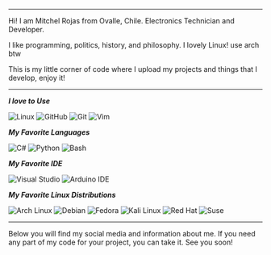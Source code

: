 ---

Hi! I am Mitchel Rojas from Ovalle, Chile. Electronics Technician and Developer.

I like programming, politics, history, and philosophy. I lovely Linux! use arch btw

This is my little corner of code where I upload my projects and things that I develop, enjoy it!

---------------------------------------------------------------------------------------------------------------------------------------------

**_I love to Use_**

<div class="images">
  <img alt="Linux" src="https://img.shields.io/badge/Linux-FCC624?style=for-the-badge&logo=linux&logoColor=black" />
  <img alt="GitHub" src="https://img.shields.io/badge/GitHub-100000?style=for-the-badge&logo=github&logoColor=white" />
  <img alt="Git" src="https://img.shields.io/badge/GIT-E44C30?style=for-the-badge&logo=git&logoColor=white" />
  <img alt="Vim" src="https://img.shields.io/badge/VIM-%2311AB00.svg?&style=for-the-badge&logo=vim&logoColor=white" />
</div>

**_My Favorite Languages_**

<div class="images">
  <img alt="C#" src="https://img.shields.io/badge/C%23-239120?style=for-the-badge&logo=c-sharp&logoColor=white" />
  <img alt="Python" src="https://img.shields.io/badge/Python%20-%233771A1.svg?style=for-the-badge&logo=python&logoColor=white" />
  <img alt="Bash" src="https://img.shields.io/badge/GNU%20Bash-4EAA25?style=for-the-badge&logo=GNU%20Bash&logoColor=white" />
</div>

**_My Favorite IDE_**

<div class="images">
  <img alt="Visual Studio" src="https://img.shields.io/badge/Visual_Studio-5C2D91?style=for-the-badge&logo=visual%20studio&logoColor=white" />
  <img alt="Arduino IDE" src="https://img.shields.io/badge/Arduino_IDE-00979D?style=for-the-badge&logo=arduino&logoColor=white" />
</div>

**_My Favorite Linux Distributions_**

<div class="images">
  <img alt="Arch Linux" src="https://img.shields.io/badge/Arch_Linux-1793D1?style=for-the-badge&logo=arch-linux&logoColor=white" />
  <img alt="Debian" src="https://img.shields.io/badge/Debian-A81D33?style=for-the-badge&logo=debian&logoColor=white" />
  <img alt="Fedora" src="https://img.shields.io/badge/Fedora-294172?style=for-the-badge&logo=fedora&logoColor=white" />
  <img alt="Kali Linux" src="https://img.shields.io/badge/Kali_Linux-557C94?style=for-the-badge&logo=kali-linux&logoColor=white" />
  <img alt="Red Hat" src="https://img.shields.io/badge/Red%20Hat-EE0000?style=for-the-badge&logo=redhat&logoColor=white" />
  <img alt="Suse" src="https://img.shields.io/badge/SUSE-0C322C?style=for-the-badge&logo=SUSE&logoColor=white" />
</div>

---------------------------------------------------------------------------------------------------------------------------------------------

Below you will find my social media and information about me. If you need any part of my code for your project, you can take it. See you soon!
